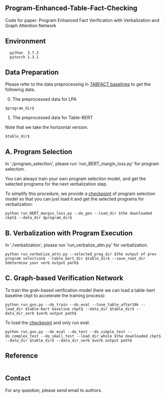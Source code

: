 ## Program-Enhanced-Table-Fact-Checking
Code for paper: Program Enhanced Fact Verification with Verbalization and Graph Attention Network

## Environment
```
  python  3.7.3
  pytorch 1.3.1
```

## Data Preparation
Please refer to the data preprocessing in [TABFACT baselines](https://github.com/wenhuchen/Table-Fact-Checking) to get the following data.

0. The preprocessed data for LPA 
```
$program_dir$
```
1. The preprocessed data for Table-BERT

Note that we take the horizontal version.
```
$table_dir$
```

## A. Program Selection
In './program_selection', please run 'run_BERT_margin_loss.py' for program selection.

You can always train your own program selection model, and get the selected programs for the next verbalization step.

To simplify this procedure, we provide a [checkpoint](https://drive.google.com/file/d/1EBwMm6zMBmRDqS9-R3n9FTQRwHt4THsa/view?usp=sharing) of program selection model so that you can just load it and get the selected programs for verbalization:
```
python run_BERT_margin_loss.py --do_gen --load_dir $the downloaded ckpt$ --data_dir $program_dir$
```

## B. Verbalization with Program Execution
In './verbalization', please run 'run_verbalize_attn.py' for verbalization.

```
python run_verbalize_attn.py --selected_prog_dir $the output of prev program selection$ --table_bert_dir $table_dir$ --save_root_dir $determine your verb output path$
```

## C. Graph-based Verification Network
To train the grah-based verification model (here we can load a table-bert baseline ckpt to accelerate the training process):
```
python run_gvn.py --do_train --do_eval --tune_table_after10k --load_dir $table-bert baseline ckpt$ --data_dir $table_dir$ --data_dir_verb $verb output path$
```

To load the [checkpoint](https://drive.google.com/file/d/1B3URYBbDu_ybZEwk-NsNMex7F3sggeMK/view?usp=sharing) and only run eval:
```
python run_gvn.py --do_eval --do_test --do_simple_test --do_complex_test --do_small_test --load_dir_whole $the downloaded ckpt$ --data_dir $table_dir$ --data_dir_verb $verb output path$
```

## Reference
```
```

## Contact

For any question, please send email to authors.




